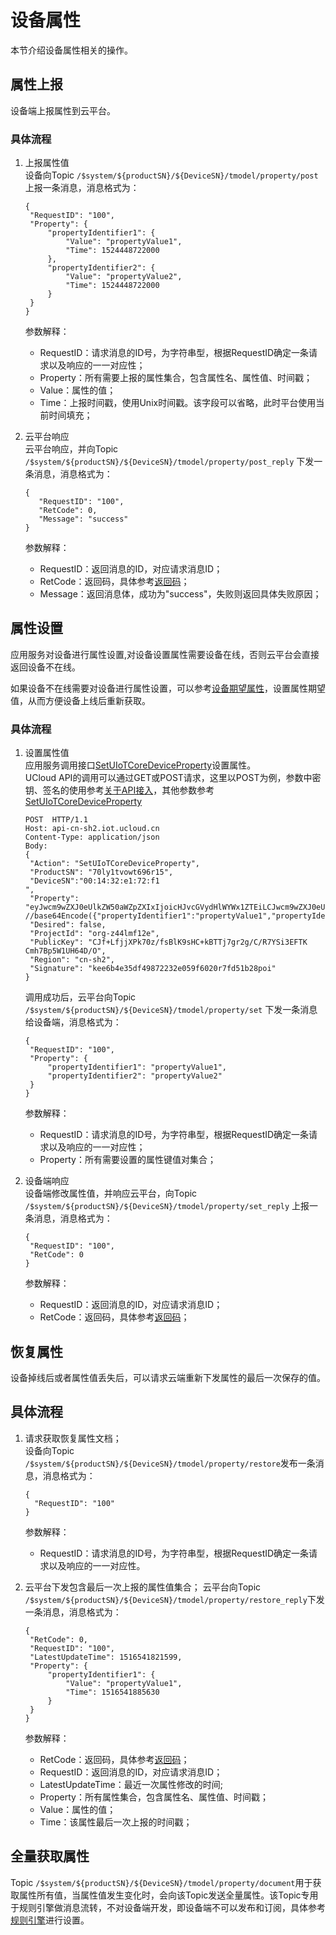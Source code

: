 # 设备属性
本节介绍设备属性相关的操作。
## 属性上报
设备端上报属性到云平台。
### 具体流程
1. 上报属性值  
   设备向Topic `/$system/${productSN}/${DeviceSN}/tmodel/property/post` 上报一条消息，消息格式为：
   ```
   {
	"RequestID": "100",
	"Property": {
		"propertyIdentifier1": {
			"Value": "propertyValue1",
			"Time": 1524448722000
		},
		"propertyIdentifier2": {
			"Value": "propertyValue2",
			"Time": 1524448722000
		}
	}
   }
   ```
   参数解释：
   - RequestID：请求消息的ID号，为字符串型，根据RequestID确定一条请求以及响应的一一对应性；
   - Property：所有需要上报的属性集合，包含属性名、属性值、时间戳；
   - Value：属性的值；
   - Time：上报时间戳，使用Unix时间戳。该字段可以省略，此时平台使用当前时间填充；
   
2. 云平台响应  
   云平台响应，并向Topic `/$system/${productSN}/${DeviceSN}/tmodel/property/post_reply` 下发一条消息，消息格式为：
   ```
   {
	  "RequestID": "100",
	  "RetCode": 0,
	  "Message": "success"
   }
   ```
   参数解释：
   - RequestID：返回消息的ID，对应请求消息ID；
   - RetCode：返回码，具体参考[返回码](uiot-core/api_guide/retcode)；
   - Message：返回消息体，成功为"success"，失败则返回具体失败原因；


## 属性设置
应用服务对设备进行属性设置,对设备设置属性需要设备在线，否则云平台会直接返回设备不在线。

如果设备不在线需要对设备进行属性设置，可以参考[设备期望属性](uiot-core/device_develop_guide/thingmode/desired)，设置属性期望值，从而方便设备上线后重新获取。
### 具体流程
1. 设置属性值  
   应用服务调用接口[SetUIoTCoreDeviceProperty](uiot-core/api_guide/tingmodemgmtapi#SetUIoTCoreDeviceProperty)设置属性。  
   UCloud API的调用可以通过GET或POST请求，这里以POST为例，参数中密钥、签名的使用参考[关于API接入](uiot-core/api_guide/api_guidehelp)，其他参数参考[SetUIoTCoreDeviceProperty](uiot-core/api_guide/tingmodemgmtapi#SetUIoTCoreDeviceProperty)
   ```
   POST  HTTP/1.1
   Host: api-cn-sh2.iot.ucloud.cn
   Content-Type: application/json
   Body:
   {
   	"Action": "SetUIoTCoreDeviceProperty",
   	"ProductSN": "70ly1tvowt696r15",
   	"DeviceSN":"00:14:32:e1:72:f1
   ",
   	"Property": "eyJwcm9wZXJ0eUlkZW50aWZpZXIxIjoicHJvcGVydHlWYWx1ZTEiLCJwcm9wZXJ0eUlkZW50aWZpZXIyIjoicHJvcGVydHlWYWx1ZTIifQ==", //base64Encode({"propertyIdentifier1":"propertyValue1","propertyIdentifier2":"propertyValue2"})
   	"Desired": false,
   	"ProjectId": "org-z44lmf12e",
   	"PublicKey": "CJf+LfjjXPk70z/fsBlK9sHC+kBTTj7gr2g/C/R7YSi3EFTK   Cmh7Bp5W1UH64D/O",
   	"Region": "cn-sh2",
   	"Signature": "kee6b4e35df49872232e059f6020r7fd51b28poi"
   }
   ```
   调用成功后，云平台向Topic `/$system/${productSN}/${DeviceSN}/tmodel/property/set` 下发一条消息给设备端，消息格式为：
   ```
   {
   	"RequestID": "100",
   	"Property": {
   		"propertyIdentifier1": "propertyValue1",
   		"propertyIdentifier2": "propertyValue2"
   	}
   }
   ```
   参数解释：
   - RequestID：请求消息的ID号，为字符串型，根据RequestID确定一条请求以及响应的一一对应性；
   - Property：所有需要设置的属性键值对集合；
   
2. 设备端响应  
   设备端修改属性值，并响应云平台，向Topic `/$system/${productSN}/${DeviceSN}/tmodel/property/set_reply` 上报一条消息，消息格式为：
   ```
   {
   	"RequestID": "100",
   	"RetCode": 0
   }
   ```
   参数解释：
   - RequestID：返回消息的ID，对应请求消息ID；
   - RetCode：返回码，具体参考[返回码](uiot-core/api_guide/retcode)；

## 恢复属性
设备掉线后或者属性值丢失后，可以请求云端重新下发属性的最后一次保存的值。

## 具体流程
1. 请求获取恢复属性文档；  
   设备向Topic `/$system/${productSN}/${DeviceSN}/tmodel/property/restore`发布一条消息，消息格式为：
   ```
   {
     "RequestID": "100"
   } 
   ```
   参数解释：
   
   - RequestID：请求消息的ID号，为字符串型，根据RequestID确定一条请求以及响应的一一对应性。
   
2. 云平台下发包含最后一次上报的属性值集合；
   云平台向Topic `/$system/${productSN}/${DeviceSN}/tmodel/property/restore_reply`下发一条消息，消息格式为：
   ```
   {
   	"RetCode": 0,
   	"RequestID": "100",
   	"LatestUpdateTime": 1516541821599,
   	"Property": {
   		"propertyIdentifier1": {
   			"Value": "propertyValue1",
   			"Time": 1516541885630
   		}
   	}
   }
   ```
   参数解释：
   - RetCode：返回码，具体参考[返回码](uiot-core/api_guide/retcode)；
   - RequestID：返回消息的ID，对应请求消息ID；
   - LatestUpdateTime：最近一次属性修改的时间;
   - Property：所有属性集合，包含属性名、属性值、时间戳；
   - Value：属性的值；
   - Time：该属性最后一次上报的时间戳；

## 全量获取属性
Topic `/$system/${productSN}/${DeviceSN}/tmodel/property/document`用于获取属性所有值，当属性值发生变化时，会向该Topic发送全量属性。该Topic专用于规则引擎做消息流转，不对设备端开发，即设备端不可以发布和订阅，具体参考[规则引擎](uiot-core/console_guide/ruleengine/data_forwarding)进行设置。

